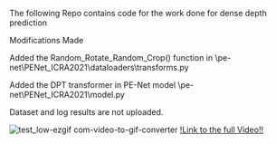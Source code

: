 The following Repo contains code for the work done for dense depth prediction 

Modifications Made

Added the Random_Rotate_Random_Crop() function in \pe-net\PENet_ICRA2021\dataloaders\transforms.py

Added the DPT transformer in PE-Net model
\pe-net\PENet_ICRA2021\model.py

Dataset and log results are not uploaded.

![test_low-ezgif com-video-to-gif-converter](https://github.com/tanmay-dhasade/Depth-Prediction-DR/assets/53274639/2e6f7348-f756-4b87-bf4d-4f42cf8dd1a5)
[!Link to the full Video!!](https://youtu.be/BJ67_e_dsxw)

